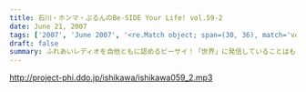 ```yaml
---
title: 石川・ホンマ・ぶるんのBe-SIDE Your Life! vol.59-2
date: June 21, 2007
tags: ['2007', 'June 2007', '<re.Match object; span=(30, 36), match='vol.59'>']
draft: false
summary: ふれあいレディオを自他ともに認めるビーサイ！「世界」に発信していることはもちろん、「関西方面」にも配信を行っているのですが…東京収録の番組…。普通レディオだとご当地スターなんて感じでパーソナリティがいるもんですが…関西は京都で起きた暴動を徹底レポートする二本目！はたしてJRには怒られなかったのか！？ううむ、全国ネットなんですな、ビーサイって！NAMAE
---
```


http://project-phi.ddo.jp/ishikawa/ishikawa059_2.mp3
